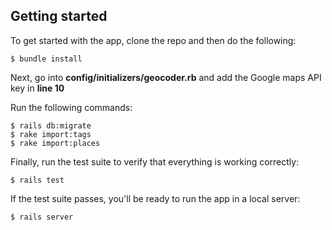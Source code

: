 ## Getting started

To get started with the app, clone the repo and then do the following:

```
$ bundle install
```

Next, go into **config/initializers/geocoder.rb** and add the Google maps API key in **line 10**

Run the following commands:

```
$ rails db:migrate
$ rake import:tags
$ rake import:places
```

Finally, run the test suite to verify that everything is working correctly:

```
$ rails test
```

If the test suite passes, you'll be ready to run the app in a local server:

```
$ rails server
```
